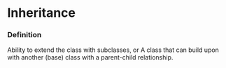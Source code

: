 # Inheritance

### Definition

Ability to extend the class with subclasses, or A class that can build upon with another (base) class with a parent-child relationship.